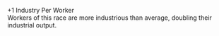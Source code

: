 +1 Industry Per Worker  
Workers of this race are more industrious than average, doubling their industrial output.